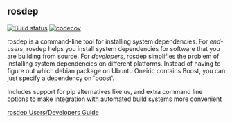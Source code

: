 rosdep
------
[![Build status](https://github.com/ros-infrastructure/rosdep/actions/workflows/ci.yaml/badge.svg?branch=master&event=push)](https://github.com/ros-infrastructure/rosdep/actions/workflows/ci.yaml?query=branch%3Amaster+event%3Apush)
[![codecov](https://codecov.io/gh/ros-infrastructure/rosdep/branch/master/graph/badge.svg)](https://codecov.io/gh/ros-infrastructure/rosdep)

rosdep is a command-line tool for installing system dependencies. For *end-users*, rosdep helps you install system dependencies for software that you are building from source. For *developers*, rosdep simplifies the problem of installing system dependencies on different platforms. Instead of having to figure out which debian package on Ubuntu Oneiric contains Boost, you can just specify a dependency on 'boost'.

Includes support for pip alternatives like uv, and extra command line options to make integration with automated build systems more convenient

[rosdep Users/Developers Guide](http://docs.ros.org/independent/api/rosdep/html/)

